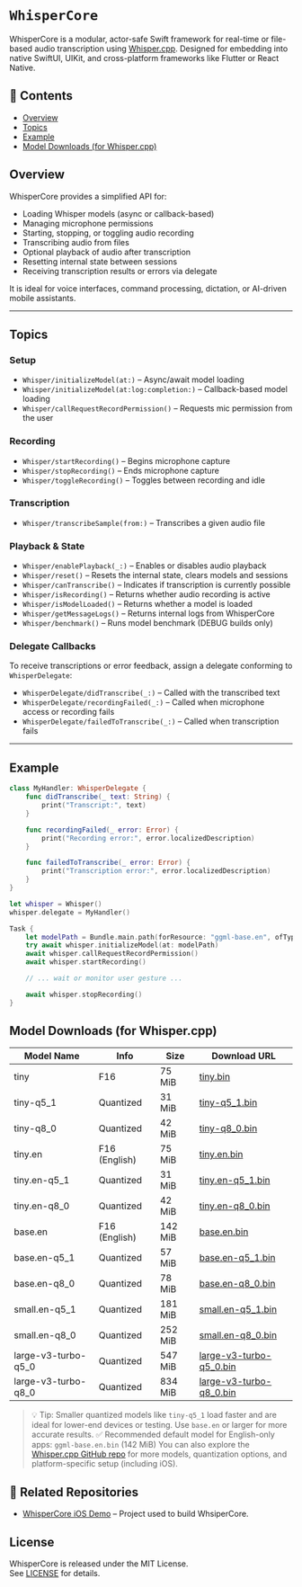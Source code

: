 # ``WhisperCore``

WhisperCore is a modular, actor-safe Swift framework for real-time or file-based audio transcription using [Whisper.cpp](https://github.com/ggerganov/whisper.cpp). Designed for embedding into native SwiftUI, UIKit, and cross-platform frameworks like Flutter or React Native.

## 📖 Contents

- [Overview](#overview)
- [Topics](#topics)
- [Example](#example)
- [Model Downloads (for Whisper.cpp)](#model-downloads-for-whispercpp)


## Overview

WhisperCore provides a simplified API for:

- Loading Whisper models (async or callback-based)
- Managing microphone permissions
- Starting, stopping, or toggling audio recording
- Transcribing audio from files
- Optional playback of audio after transcription
- Resetting internal state between sessions
- Receiving transcription results or errors via delegate

It is ideal for voice interfaces, command processing, dictation, or AI-driven mobile assistants.

---

## Topics

### Setup

- ``Whisper/initializeModel(at:)`` – Async/await model loading
- ``Whisper/initializeModel(at:log:completion:)`` – Callback-based model loading
- ``Whisper/callRequestRecordPermission()`` – Requests mic permission from the user

### Recording

- ``Whisper/startRecording()`` – Begins microphone capture
- ``Whisper/stopRecording()`` – Ends microphone capture
- ``Whisper/toggleRecording()`` – Toggles between recording and idle

### Transcription

- ``Whisper/transcribeSample(from:)`` – Transcribes a given audio file

### Playback & State

- ``Whisper/enablePlayback(_:)`` – Enables or disables audio playback
- ``Whisper/reset()`` – Resets the internal state, clears models and sessions
- ``Whisper/canTranscribe()`` – Indicates if transcription is currently possible
- ``Whisper/isRecording()`` – Returns whether audio recording is active
- ``Whisper/isModelLoaded()`` – Returns whether a model is loaded
- ``Whisper/getMessageLogs()`` –  Returns internal logs from WhisperCore
- ``Whisper/benchmark()`` –  Runs model benchmark (DEBUG builds only)

### Delegate Callbacks

To receive transcriptions or error feedback, assign a delegate conforming to ``WhisperDelegate``:

- ``WhisperDelegate/didTranscribe(_:)`` – Called with the transcribed text
- ``WhisperDelegate/recordingFailed(_:)`` – Called when microphone access or recording fails
- ``WhisperDelegate/failedToTranscribe(_:)`` – Called when transcription fails

---

## Example

```swift
class MyHandler: WhisperDelegate {
    func didTranscribe(_ text: String) {
        print("Transcript:", text)
    }

    func recordingFailed(_ error: Error) {
        print("Recording error:", error.localizedDescription)
    }

    func failedToTranscribe(_ error: Error) {
        print("Transcription error:", error.localizedDescription)
    }
}

let whisper = Whisper()
whisper.delegate = MyHandler()

Task {
    let modelPath = Bundle.main.path(forResource: "ggml-base.en", ofType: "bin")! //Example path to model
    try await whisper.initializeModel(at: modelPath)
    await whisper.callRequestRecordPermission()
    await whisper.startRecording()

    // ... wait or monitor user gesture ...

    await whisper.stopRecording()
}


```

## Model Downloads (for Whisper.cpp)

| Model Name              | Info             | Size     | Download URL |
|-------------------------|------------------|----------|---------------|
| tiny                    | F16              | 75 MiB   | [tiny.bin](https://huggingface.co/ggerganov/whisper.cpp/resolve/main/ggml-tiny.bin) |
| tiny-q5_1               | Quantized        | 31 MiB   | [tiny-q5_1.bin](https://huggingface.co/ggerganov/whisper.cpp/resolve/main/ggml-tiny-q5_1.bin) |
| tiny-q8_0               | Quantized        | 42 MiB   | [tiny-q8_0.bin](https://huggingface.co/ggerganov/whisper.cpp/resolve/main/ggml-tiny-q8_0.bin) |
| tiny.en                 | F16 (English)    | 75 MiB   | [tiny.en.bin](https://huggingface.co/ggerganov/whisper.cpp/resolve/main/ggml-tiny.en.bin) |
| tiny.en-q5_1            | Quantized        | 31 MiB   | [tiny.en-q5_1.bin](https://huggingface.co/ggerganov/whisper.cpp/resolve/main/ggml-tiny.en-q5_1.bin) |
| tiny.en-q8_0            | Quantized        | 42 MiB   | [tiny.en-q8_0.bin](https://huggingface.co/ggerganov/whisper.cpp/resolve/main/ggml-tiny.en-q8_0.bin) |
| base.en                | F16 (English)    | 142 MiB  | [base.en.bin](https://huggingface.co/ggerganov/whisper.cpp/resolve/main/ggml-base.en.bin) |
| base.en-q5_1           | Quantized        | 57 MiB   | [base.en-q5_1.bin](https://huggingface.co/ggerganov/whisper.cpp/resolve/main/ggml-base.en-q5_1.bin) |
| base.en-q8_0           | Quantized        | 78 MiB   | [base.en-q8_0.bin](https://huggingface.co/ggerganov/whisper.cpp/resolve/main/ggml-base.en-q8_0.bin) |
| small.en-q5_1          | Quantized        | 181 MiB  | [small.en-q5_1.bin](https://huggingface.co/ggerganov/whisper.cpp/resolve/main/ggml-small.en-q5_1.bin) |
| small.en-q8_0          | Quantized        | 252 MiB  | [small.en-q8_0.bin](https://huggingface.co/ggerganov/whisper.cpp/resolve/main/ggml-small.en-q8_0.bin) |
| large-v3-turbo-q5_0    | Quantized        | 547 MiB  | [large-v3-turbo-q5_0.bin](https://huggingface.co/ggerganov/whisper.cpp/resolve/main/ggml-large-v3-turbo-q5_0.bin) |
| large-v3-turbo-q8_0    | Quantized        | 834 MiB  | [large-v3-turbo-q8_0.bin](https://huggingface.co/ggerganov/whisper.cpp/resolve/main/ggml-large-v3-turbo-q8_0.bin) |

> 💡 Tip: Smaller quantized models like `tiny-q5_1` load faster and are ideal for lower-end devices or testing. Use `base.en` or larger for more accurate results.
> ✅ Recommended default model for English-only apps: `ggml-base.en.bin` (142 MiB)
You can also explore the [Whisper.cpp GitHub repo](https://github.com/ggerganov/whisper.cpp) for more models, quantization options, and platform-specific setup (including iOS).

## 🔗 Related Repositories

- [WhisperCore iOS Demo](https://github.com/EberronBruce/WhisperCore_iOS_Demo.git) – Project used to build WhsiperCore.


## License

WhisperCore is released under the MIT License.  
See [LICENSE](./LICENSE) for details.
